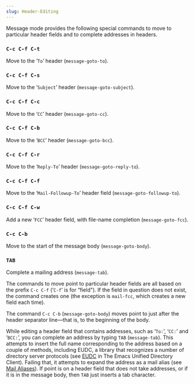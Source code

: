 ```yaml
---
slug: Header-Editing
---
```


Message mode provides the following special commands to move to particular header fields and to complete addresses in headers.

### `C-c C-f C-t`

Move to the ‘`To`’ header (`message-goto-to`).

### `C-c C-f C-s`

Move to the ‘`Subject`’ header (`message-goto-subject`).

### `C-c C-f C-c`

Move to the ‘`CC`’ header (`message-goto-cc`).

### `C-c C-f C-b`

Move to the ‘`BCC`’ header (`message-goto-bcc`).

### `C-c C-f C-r`

Move to the ‘`Reply-To`’ header (`message-goto-reply-to`).

### `C-c C-f C-f`

Move to the ‘`Mail-Followup-To`’ header field (`message-goto-followup-to`).

### `C-c C-f C-w`

Add a new ‘`FCC`’ header field, with file-name completion (`message-goto-fcc`).

### `C-c C-b`

Move to the start of the message body (`message-goto-body`).

### `TAB`

Complete a mailing address (`message-tab`).

The commands to move point to particular header fields are all based on the prefix `C-c C-f` (‘`C-f`’ is for “field"). If the field in question does not exist, the command creates one (the exception is `mail-fcc`, which creates a new field each time).

The command `C-c C-b` (`message-goto-body`) moves point to just after the header separator line—that is, to the beginning of the body.

While editing a header field that contains addresses, such as ‘`To:`’, ‘`CC:`’ and ‘`BCC:`’, you can complete an address by typing `TAB` (`message-tab`). This attempts to insert the full name corresponding to the address based on a couple of methods, including EUDC, a library that recognizes a number of directory server protocols (see [EUDC](https://www.gnu.org/software/emacs/manual/html_mono/eudc.html#Top) in The Emacs Unified Directory Client). Failing that, it attempts to expand the address as a mail alias (see [Mail Aliases](Mail-Aliases)). If point is on a header field that does not take addresses, or if it is in the message body, then `TAB` just inserts a tab character.
